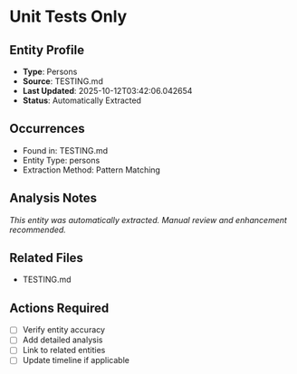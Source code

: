 # Unit Tests Only

## Entity Profile
- **Type**: Persons
- **Source**: TESTING.md
- **Last Updated**: 2025-10-12T03:42:06.042654
- **Status**: Automatically Extracted

## Occurrences
- Found in: TESTING.md
- Entity Type: persons
- Extraction Method: Pattern Matching

## Analysis Notes
*This entity was automatically extracted. Manual review and enhancement recommended.*

## Related Files
- TESTING.md

## Actions Required
- [ ] Verify entity accuracy
- [ ] Add detailed analysis
- [ ] Link to related entities
- [ ] Update timeline if applicable
